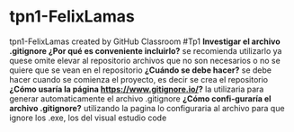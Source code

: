 # tpn1-FelixLamas
tpn1-FelixLamas created by GitHub Classroom
#Tp1
**Investigar el archivo .gitignore ¿Por qué es conveniente incluirlo?**
se recomienda utilizarlo ya quese omite elevar al repositorio archivos que no son necesarios o no se quiere que se vean en el repositorio
**¿Cuándo se debe hacer?**
se debe hacer cuando se comienza el proyecto, es decir se crea el repositorio
**¿Cómo usaría la página https://www.gitignore.io/?**
la utilizaria para generar automaticamente el archivo .gitignore 
**¿Cómo confi-guraría el archivo .gitignore?**
utilizando la pagina lo configuraria al archivo para que ignore los .exe, los del visual estudio code
